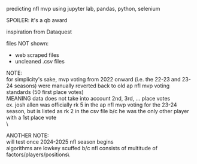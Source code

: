predicting nfl mvp using jupyter lab, pandas, python, selenium

SPOILER: it's a qb award

inspiration from Dataquest

files NOT shown:
- web scraped files
- uncleaned .csv files

NOTE:\
for simplicity's sake, mvp voting from 2022 onward (i.e. the 22-23 and 23-24 seasons) were manually reverted back to old ap nfl mvp voting standards (50 first place votes)\
MEANING data does not take into account 2nd, 3rd, ... place votes\
ex. josh allen was officially rk 5 in the ap nfl mvp voting for the 23-24 season, but is listed as rk 2 in the csv file b/c he was the only other player with a 1st place vote\
\

ANOTHER NOTE:\
will test once 2024-2025 nfl season begins\
algorithms are lowkey scuffed b/c nfl consists of multitude of factors/players/positions\


